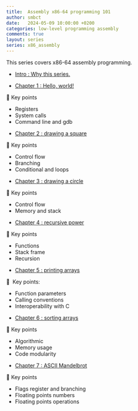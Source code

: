 ```yaml
---
title:  Assembly x86-64 programming 101
author: smbct
date:   2024-05-09 10:00:00 +0200
categories: low-level programming assembly
comments: true
layout: series
series: x86_assembly
---
```


This series covers x86-64 assembly programming.

* [Intro : Why this series.](/blog/assembly-x86-series)


* [Chapter 1 : Hello, world!](/series/x86_64_assembly/pt1)

<div class="series_keypoints">
<p class="series_keypoints">🔑&nbsp;Key points</p>
<ul>
<li>Registers</li> 
<li>System calls</li>
<li>Command line and gdb</li>
</ul>
</div>


* [Chapter 2 : drawing a square](/series/x86_64_assembly/pt2)

<div class="series_keypoints">
<p class="series_keypoints">🔑&nbsp;Key points</p>
<ul>
<li>Control flow</li> 
<li>Branching</li>
<li>Conditional and loops</li>
</ul>
</div>

* [Chapter 3 : drawing a circle](/series/x86_64_assembly/pt3)

<div class="series_keypoints">
<p class="series_keypoints">🔑&nbsp;Key points</p>
<ul>
<li>Control flow</li> 
<li>Memory and stack</li>
</ul>
</div>

* [Chapter 4 : recursive power](/series/x86_64_assembly/pt4)

<div class="series_keypoints">
<p class="series_keypoints">🔑&nbsp;Key points</p>
<ul>
<li>Functions</li> 
<li>Stack frame</li>
<li>Recursion</li>
</ul>
</div>

* [Chapter 5 : printing arrays](/series/x86_64_assembly/pt5)

<div class="series_keypoints">
<p class="series_keypoints">🔑 &nbsp;Key points:</p>
<ul>
<li>Function parameters</li> 
<li>Calling conventions</li>
<li>Interoperability with C</li>
</ul>
</div>

* [Chapter 6 : sorting arrays](/series/x86_64_assembly/pt6)


<div class="series_keypoints">
<p class="series_keypoints">🔑&nbsp;Key points</p>
<ul>
<li>Algorithmic</li>
<li>Memory usage</li> 
<li>Code modularity</li>
</ul>
</div>

* [Chapter 7 : ASCII Mandelbrot](/series/x86_64_assembly/pt7)

<div class="series_keypoints">
<p class="series_keypoints">🔑&nbsp;Key points</p>
<ul>
<li>Flags register and branching</li>
<li>Floating points numbers</li> 
<li>Floating points operations</li>
</ul>
</div>


